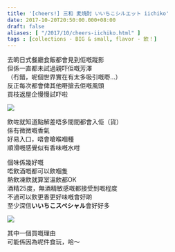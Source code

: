 ```yaml
---
title: '[cheers!] 三和 麦焼酎 いいちこシルエット iichiko'
date: 2017-10-20T20:50:00.000+08:00
draft: false
aliases: [ "/2017/10/cheers-iichiko.html" ]
tags : [collections - BIG & small, flavor - 飲！]
---
```


去啲日式餐廳食飯都會見到佢嘅蹤影  
但係一直都未試過親吓佢嘅芳澤  
（冇錯，呢個世界實在有太多吸引嘅嘢...）  
反正每次都會俾其他嘢搶去佢嘅風頭  
買枝返屋企慢慢試吓啦

![](/images/iichiko.jpg)

飲咗就知道點解差唔多間間都會入佢（貨）  
係有微微嘅香氣  
好易入口，唔會嗆喉嗰種  
順滑嘅感覺似有香味嘅水咁

  

個味係幾好嘅  
唔飲酒嘅都可以飲嗰隻  
熱飲凍飲就算室溫飲都OK  
酒精25度，無酒精敏感嘅都接受到嘅程度  
不過可以飲更香更好味嘅會好啲  
至少深信**いいちこスペシャル**會好好多

![](/images/iichiko1.jpg)

其中一個買嘅理由  
可能係因為呢件食玩，哈～
